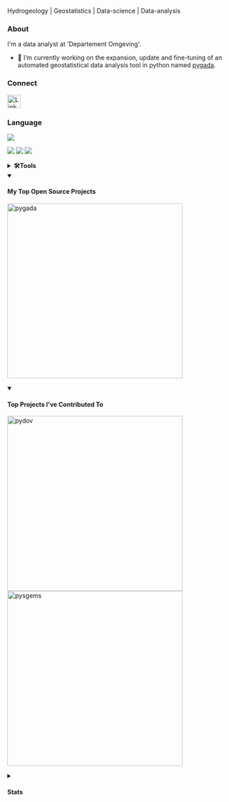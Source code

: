 Hydrogeology | Geostatistics | Data-science | Data-analysis

### About

I'm a data analyst at 'Departement Omgeving'.
- 🔭 I’m currently working on the expansion, update and fine-tuning of an automated geostatistical data analysis tool in python named [pygada](https://github.com/DOV-Vlaanderen/pygada).

### Connect
<a href="https://www.linkedin.com/in/guillaume-vandekerckhove"/><img src="https://user-images.githubusercontent.com/79251807/201449314-7f30a723-3b7e-45f2-b99b-093f8d9ce971.png" width="30" alt="LinkedIn logo"/></a>


### Language
<a href="https://www.python.org/"/><img src="https://img.shields.io/badge/Python-FFD43B?style=for-the-badge&logo=python&logoColor=blue"/></a>

<a href=""/><img src="https://img.shields.io/badge/HTML5-E34F26?style=for-the-badge&logo=html5&logoColor=white"/></a>
<a href="https://www.javascript.com/"/><img src="https://img.shields.io/badge/JavaScript-323330?style=for-the-badge&logo=javascript&logoColor=F7DF1E"/></a>
<a href="https://www.json.org/json-en.html"/><img src="https://img.shields.io/badge/json-5E5C5C?style=for-the-badge&logo=json&logoColor=white"/></a>

<details>
  <summary><b>🛠️Tools</b></summary>
  <br/>
  <a href="https://www.anaconda.com/"/><img src="https://img.shields.io/badge/conda-342B029.svg?&style=for-the-badge&logo=anaconda&logoColor=white"/></a>
  <a href="https://pypi.org/"/><img src="https://img.shields.io/badge/pypi-3775A9?style=for-the-badge&logo=pypi&logoColor=white"/></a>
  
  <a href="https://github.com/"/><img src="https://img.shields.io/badge/GitHub-100000?style=for-the-badge&logo=github&logoColor=white"/></a>
  <a href="https://jupyter.org/"/><img src="https://img.shields.io/badge/Jupyter-F37626.svg?&style=for-the-badge&logo=Jupyter&logoColor=white"/></a>
  <a href="https://www.jetbrains.com/pycharm/"/><img src="https://img.shields.io/badge/PyCharm-000000.svg?&style=for-the-badge&logo=PyCharm&logoColor=white"/></a>
  
  <a href="https://www.microsoft.com/nl-be"/><img src="https://img.shields.io/badge/Microsoft-666666?style=for-the-badge&logo=microsoft&logoColor=white"/></a>
 
  <a href="https://keras.io/"/><img src="https://img.shields.io/badge/Keras-D00000?style=for-the-badge&logo=Keras&logoColor=white"/></a>
  <a href="https://matplotlib.org/"/><img src="https://img.shields.io/badge/Matplotlib-%23ffffff.svg?style=for-the-badge&logo=Matplotlib&logoColor=black"/></a>
  <a href="https://numpy.org/"/><img src="https://img.shields.io/badge/Numpy-777BB4?style=for-the-badge&logo=numpy&logoColor=white"/></a>
  <a href="https://pandas.pydata.org/"/><img src="https://img.shields.io/badge/Pandas-2C2D72?style=for-the-badge&logo=pandas&logoColor=white"/></a>
  <a href="https://scikit-learn.org/stable/"/><img src="https://img.shields.io/badge/scikit--learn-%23F7931E.svg?style=for-the-badge&logo=scikit-learn&logoColor=white"/></a>
  <a href="https://scipy.org/"/><img src="https://img.shields.io/badge/SciPy-%230C55A5.svg?style=for-the-badge&logo=scipy&logoColor=%white"/></a>
  <a href="https://www.tensorflow.org/"/><img src="https://img.shields.io/badge/TensorFlow-FF6F00?style=for-the-badge&logo=tensorflow&logoColor=white"/></a>
  <a href="https://seaborn.pydata.org/index.html"/><img src="https://img.shields.io/badge/-seaborn-blue"/></a>
  <a href="https://geopandas.org/en/stable/"/><img src="https://img.shields.io/badge/-geopandas-green"/></a>
  <a href="https://www.highcharts.com/"/><img src="https://img.shields.io/badge/-Highcharts-9cf"/></a>
  <a href="https://github.com/DOV-Vlaanderen/pydov"/><img src="https://img.shields.io/badge/-pydov-yellow"/></a>
  <a href="https://github.com/DOV-Vlaanderen/pygada"/><img src="https://img.shields.io/badge/-pygada-yellow"/></a>
  <a href="https://github.com/robinthibaut/pysgems"/><img src="https://img.shields.io/badge/-pysgems-lightgrey"/></a>
  
  <a href="https://qgis.org/en/site/"/><img src="https://img.shields.io/badge/qgis-93b023?&style=for-the-badge&logo=qgis&logoColor=white"/></a>
  <a href="https://sgems.sourceforge.net/"/><img src="https://img.shields.io/badge/-SGeMS-lightgrey"/></a>
  
  <a href="https://www.microsoft.com/nl-be/windows"/><img src="https://img.shields.io/badge/Windows-0078D6?style=for-the-badge&logo=windows&logoColor=white"/></a>
  
  <a href="https://www.canva.com/nl_be/"/><img src="https://img.shields.io/badge/Canva-%2300C4CC.svg?&style=for-the-badge&logo=Canva&logoColor=white"/></a>
  <a href="https://www.atlassian.com/software/confluence"/><img src="https://img.shields.io/badge/confluence-%23172BF4.svg?style=for-the-badge&logo=confluence&logoColor=white"/></a>
  <a href="https://inkscape.org/"/><img src="https://img.shields.io/badge/Inkscape-000000?style=for-the-badge&logo=Inkscape&logoColor=white"/></a>
  <a href="https://www.atlassian.com/nl/software/jira"/><img src="https://img.shields.io/badge/Jira-0052CC?style=for-the-badge&logo=Jira&logoColor=white"/></a>
  <a href="https://www.markdownguide.org/"/><img src="https://img.shields.io/badge/Markdown-000000?style=for-the-badge&logo=markdown&logoColor=white"/></a>
  <a href="https://www.microsoft.com/nl-be/microsoft-365"/><img src="https://img.shields.io/badge/Microsoft_Office-D83B01?style=for-the-badge&logo=microsoft-office&logoColor=white"/></a>
  <a href="https://prezi.com/"/><img src="https://img.shields.io/badge/Prezi-3181FF?style=for-the-badge&logo=prezi&logoColor=white"/></a>
  <a href="https://wakatime.com/dashboard"/><img src="https://img.shields.io/badge/WakaTime-000000?style=for-the-badge&logo=WakaTime&logoColor=white"/></a>
  </p>
  


</details>
      
<details open> 
  <summary><h4>My Top Open Source Projects</h4></summary>

  <!-- Repo info cards - https://github.com/anuraghazra/github-readme-stats -->
  <!-- Small repo cards (fork) - https://github.com/DenverCoder1/github-readme-stats -->
  <p align="left">
    
<a href="https://github.com/DOV-Vlaanderen/pygada"><img width="400" src="https://github-readme-stats.vercel.app/api/pin/?username=DOV-Vlaanderen&repo=pygada&theme=react&bg_color=1F222E&title_color=FFF000&hide_border=true&icon_color=F8D866&show_icons=false" alt="pygada"></a>
      
</details>

<details open> 
  <summary><h4>Top Projects I've Contributed To</h4></summary>

  <!-- Small repo cards https://github.com/DenverCoder1/github-readme-stats (fork of anuraghazra/github-readme-stats) -->
  <p align="left">
    <a href="https://github.com/DOV-Vlaanderen/pydov"><img width="400" src="https://github-readme-stats.vercel.app/api/pin/?username=DOV-Vlaanderen&repo=pydov&theme=react&bg_color=1F222E&title_color=FFF000&hide_border=true&icon_color=F8D866&show_icons=false" alt="pydov"></a>
    <a href="https://github.com/robinthibaut/pysgems"><img width="400" src="https://github-readme-stats.vercel.app/api/pin/?username=robinthibaut&repo=pysgems&theme=react&bg_color=1F222E&title_color=FFF000&hide_border=true&icon_color=F8D866&show_icons=false" alt="pysgems"></a>
  </p>
</details>

<details close> 
  <summary><h4>Stats</h4></summary>
    
<!--START_SECTION:waka-->

```txt
From: 27 September 2023 - To: 04 October 2023

Python   3 mins          ■■■■■■■■■■■■■■■■■■■■■■■■■   100.00 %
```

<!--END_SECTION:waka-->

[![Guillaume's github activity graph](https://github-readme-activity-graph.vercel.app/graph?username=GuillaumeVandekerckhove&line=FFF000&theme=high-contrast&height=300&hide_border=true)](https://github.com/ashutosh00710/github-readme-activity-graph)


  
<!-- https://github.com/jamesgeorge007/github-activity-readme -->
⚡ Recent GitHub Activity</summary>


<!--RECENT_ACTIVITY:start-->
1. ⬆️ Pushed 1 commit(s) to [DOV-Vlaanderen/pygada](https://github.com/DOV-Vlaanderen/pygada)<br>
2. ⬆️ Pushed 1 commit(s) to [DOV-Vlaanderen/pygada](https://github.com/DOV-Vlaanderen/pygada)<br>
3. ⬆️ Pushed 1 commit(s) to [DOV-Vlaanderen/pygada](https://github.com/DOV-Vlaanderen/pygada)<br>
4. ⬆️ Pushed 3 commit(s) to [DOV-Vlaanderen/pygada](https://github.com/DOV-Vlaanderen/pygada)<br>
5. 🎉 Merged PR [#19](https://github.com/DOV-Vlaanderen/pygada/pull/19) in [DOV-Vlaanderen/pygada](https://github.com/DOV-Vlaanderen/pygada)<br>
<!--RECENT_ACTIVITY:end-->

<!--RECENT_ACTIVITY:last_update-->
Last Updated: Thursday, October 5th, 2023, 2:17:03 AM
<!--RECENT_ACTIVITY:last_update_end-->

<div><img style="height: auto; width: 38%;" class="img" src="https://github-readme-stats.vercel.app/api?username=GuillaumeVandekerckhove&show_icons=true&theme=highcontrast&hide_border=true"/>
<img style="height: auto; width: 40%;" class="img" src="https://github-readme-streak-stats.herokuapp.com/?user=GuillaumeVandekerckhove&theme=yellowdark"/>
</div>

</details>

